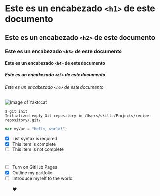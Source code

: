 # Este es un encabezado `<h1>` de este documento
## Este es un encabezado `<h2>` de este documento
### Este es un encabezado `<h3>` de este documento
#### Este es un encabezado `<h4>` de este documento
##### Este es un encabezado `<h5>` de este documento
###### Este es un encabezado `<h6>` de este documento
![Image of Yaktocat](https://octodex.github.com/images/yaktocat.png)

```
$ git init
Initialized empty Git repository in /Users/skills/Projects/recipe-repository/.git/
```
``` javascript
var myVar = "Hello, world!";
```
- [x] List syntax is required
- [x] This item is complete
- [ ] This item is not complete
#
- [ ] Turn on GitHub Pages
- [x] Outline my portfolio
- [ ] Introduce myself to the world
<br /><br />
❤️
